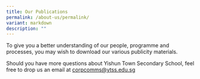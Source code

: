 ```yaml
---
title: Our Publications
permalink: /about-us/permalink/
variant: markdown
description: ""
---
```

To give you a better understanding of our people, programme and processes, you may wish to download our various publicity materials. 


 
Should you have more questions about Yishun Town Secondary School, feel free to drop us an email at [corpcomms@ytss.edu.sg](corpcomms@ytss.edu.sg)